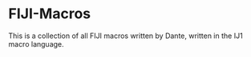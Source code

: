 # FIJI-Macros
This is a collection of all FIJI macros written by Dante, written in the IJ1 macro language.
